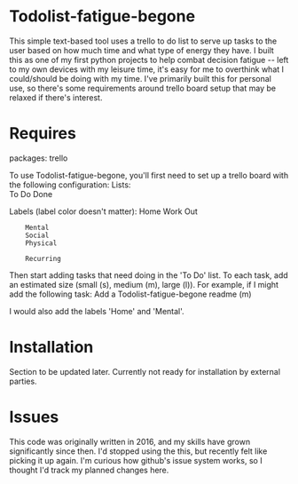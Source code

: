 # Todolist-fatigue-begone
This simple text-based tool uses a trello to do list to serve up tasks to the user based on how much time and what type of energy they have. I built this as one of my first python projects to help combat decision fatigue -- left to my own devices with my leisure time, it's easy for me to overthink what I could/should be doing with my time. I've primarily built this for personal use, so there's some requirements around trello board setup that may be relaxed if there's interest.

# Requires
packages: trello

To use Todolist-fatigue-begone, you'll first need to set up a trello board with the following configuration:
Lists:   
        To Do
        Done

Labels (label color doesn't matter):
        Home
        Work
        Out

        Mental
        Social
        Physical

        Recurring
        
Then start adding tasks that need doing in the 'To Do' list. To each task, add an estimated size (small (s), medium (m), large (l)). For example, if I might add the following task:
      Add a Todolist-fatigue-begone readme (m)

I would also add the labels 'Home' and 'Mental'.

# Installation

Section to be updated later. Currently not ready for installation by external parties.

# Issues

This code was originally written in 2016, and my skills have grown significantly since then. I'd stopped using the this, but recently felt like picking it up again. I'm curious how github's issue system works, so I thought I'd track my planned changes here.
